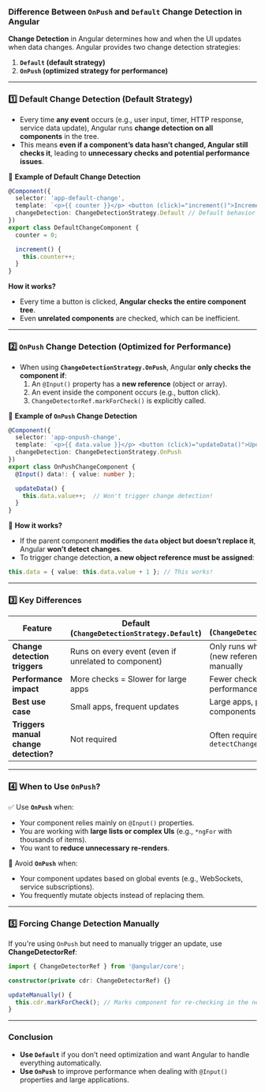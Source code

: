 ### **Difference Between `OnPush` and `Default` Change Detection in Angular**

**Change Detection** in Angular determines how and when the UI updates when data changes. Angular provides two change detection strategies:  

1. **`Default` (default strategy)**
2. **`OnPush` (optimized strategy for performance)**  

---

### **1️⃣ Default Change Detection (Default Strategy)**
- Every time **any event** occurs (e.g., user input, timer, HTTP response, service data update), Angular runs **change detection on all components** in the tree.
- This means **even if a component’s data hasn’t changed, Angular still checks it**, leading to **unnecessary checks and potential performance issues**.

🔹 **Example of Default Change Detection**
```typescript
@Component({
  selector: 'app-default-change',
  template: `<p>{{ counter }}</p> <button (click)="increment()">Increment</button>`,
  changeDetection: ChangeDetectionStrategy.Default // Default behavior
})
export class DefaultChangeComponent {
  counter = 0;

  increment() {
    this.counter++;
  }
}
```
**How it works?**  
- Every time a button is clicked, **Angular checks the entire component tree**.
- Even **unrelated components** are checked, which can be inefficient.

---

### **2️⃣ `OnPush` Change Detection (Optimized for Performance)**
- When using **`ChangeDetectionStrategy.OnPush`**, Angular **only checks the component if**:
  1. An `@Input()` property has a **new reference** (object or array).
  2. An event inside the component occurs (e.g., button click).
  3. `ChangeDetectorRef.markForCheck()` is explicitly called.

🔹 **Example of `OnPush` Change Detection**
```typescript
@Component({
  selector: 'app-onpush-change',
  template: `<p>{{ data.value }}</p> <button (click)="updateData()">Update</button>`,
  changeDetection: ChangeDetectionStrategy.OnPush
})
export class OnPushChangeComponent {
  @Input() data!: { value: number };

  updateData() {
    this.data.value++;  // Won't trigger change detection!
  }
}
```

🔹 **How it works?**
- If the parent component **modifies the `data` object but doesn’t replace it**, Angular **won’t detect changes**.
- To trigger change detection, **a new object reference must be assigned**:
```typescript
this.data = { value: this.data.value + 1 }; // This works!
```

---

### **3️⃣ Key Differences**
| Feature                  | Default (`ChangeDetectionStrategy.Default`) | `OnPush` (`ChangeDetectionStrategy.OnPush`) |
|--------------------------|--------------------------------|--------------------------------|
| **Change detection triggers** | Runs on every event (even if unrelated to component) | Only runs when `@Input()` changes (new reference) or triggered manually |
| **Performance impact**   | More checks = Slower for large apps | Fewer checks = Faster performance |
| **Best use case**        | Small apps, frequent updates | Large apps, performance-critical components |
| **Triggers manual change detection?** | Not required | Often requires `markForCheck()` or `detectChanges()` |

---

### **4️⃣ When to Use `OnPush`?**
✅ Use **`OnPush`** when:
- Your component relies mainly on `@Input()` properties.
- You are working with **large lists or complex UIs** (e.g., `*ngFor` with thousands of items).
- You want to **reduce unnecessary re-renders**.

🚫 Avoid **`OnPush`** when:
- Your component updates based on global events (e.g., WebSockets, service subscriptions).
- You frequently mutate objects instead of replacing them.

---

### **5️⃣ Forcing Change Detection Manually**
If you're using `OnPush` but need to manually trigger an update, use **ChangeDetectorRef**:

```typescript
import { ChangeDetectorRef } from '@angular/core';

constructor(private cdr: ChangeDetectorRef) {}

updateManually() {
  this.cdr.markForCheck(); // Marks component for re-checking in the next cycle
}
```

---

### **Conclusion**
- **Use `Default`** if you don’t need optimization and want Angular to handle everything automatically.
- **Use `OnPush`** to improve performance when dealing with `@Input()` properties and large applications.